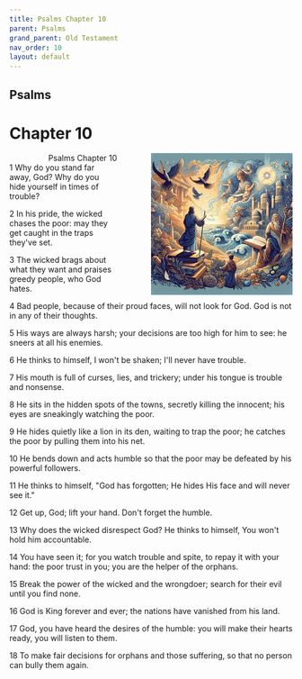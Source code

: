 ```yaml
---
title: Psalms Chapter 10
parent: Psalms
grand_parent: Old Testament
nav_order: 10
layout: default
---
```


## Psalms

# Chapter 10

<div style="clear: both; text-align: right;">
    <img src="/assets/Image/Psalms/500/10.jpg" alt="Psalms Chapter 10" class="chapter-image" style="max-width: 50%; height: auto; float: right; margin: 0 0 10px 10px; padding-left: 10%;">
    <figcaption style="font-size: 14px;">Psalms Chapter 10</figcaption>
</div>
1 Why do you stand far away, God? Why do you hide yourself in times of trouble?

2 In his pride, the wicked chases the poor: may they get caught in the traps they've set.

3 The wicked brags about what they want and praises greedy people, who God hates.

4 Bad people, because of their proud faces, will not look for God. God is not in any of their thoughts.

5 His ways are always harsh; your decisions are too high for him to see: he sneers at all his enemies.

6 He thinks to himself, I won't be shaken; I'll never have trouble.

7 His mouth is full of curses, lies, and trickery; under his tongue is trouble and nonsense.

8 He sits in the hidden spots of the towns, secretly killing the innocent; his eyes are sneakingly watching the poor.

9 He hides quietly like a lion in its den, waiting to trap the poor; he catches the poor by pulling them into his net.

10 He bends down and acts humble so that the poor may be defeated by his powerful followers.

11 He thinks to himself, "God has forgotten; He hides His face and will never see it."

12 Get up, God; lift your hand. Don't forget the humble.

13 Why does the wicked disrespect God? He thinks to himself, You won't hold him accountable.

14 You have seen it; for you watch trouble and spite, to repay it with your hand: the poor trust in you; you are the helper of the orphans.

15 Break the power of the wicked and the wrongdoer; search for their evil until you find none.

16 God is King forever and ever; the nations have vanished from his land.

17 God, you have heard the desires of the humble: you will make their hearts ready, you will listen to them.

18 To make fair decisions for orphans and those suffering, so that no person can bully them again.


